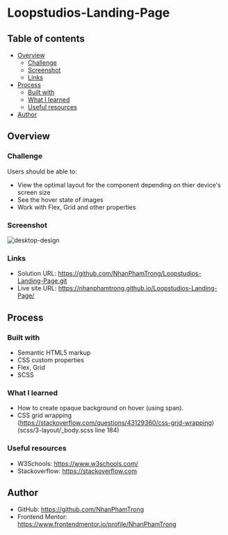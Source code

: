 # Loopstudios-Landing-Page
## Table of contents
- [Overview](#overview)
  - [Challenge](#challenge)
  - [Screenshot](#screenshot)
  - [Links](#links)
- [Process](#process)
  - [Built with](#built-with)
  - [What I learned](#what-i-learned)
  - [Useful resources](#useful-resources)
- [Author](#author)

## Overview
### Challenge
Users should be able to:
- View the optimal layout for the component depending on thier device's screen size
- See the hover state of images
- Work with Flex, Grid and other properties

### Screenshot
![desktop-design](https://user-images.githubusercontent.com/72313013/156966096-0a7bcf6b-c20d-4b69-8a53-4205828999cd.jpg)

### Links
- Solution URL: https://github.com/NhanPhamTrong/Loopstudios-Landing-Page.git
- Live site URL: https://nhanphamtrong.github.io/Loopstudios-Landing-Page/

## Process
### Built with
- Semantic HTML5 markup
- CSS custom properties
- Flex, Grid
- SCSS

### What I learned
- How to create opaque background on hover (using span).
- CSS grid wrapping (https://stackoverflow.com/questions/43129360/css-grid-wrapping) (scss/3-layout/_body.scss line 184)

### Useful resources
- W3Schools: https://www.w3schools.com/
- Stackoverflow: https://stackoverflow.com

## Author
- GitHub: https://github.com/NhanPhamTrong
- Frontend Mentor: https://www.frontendmentor.io/profile/NhanPhamTrong

